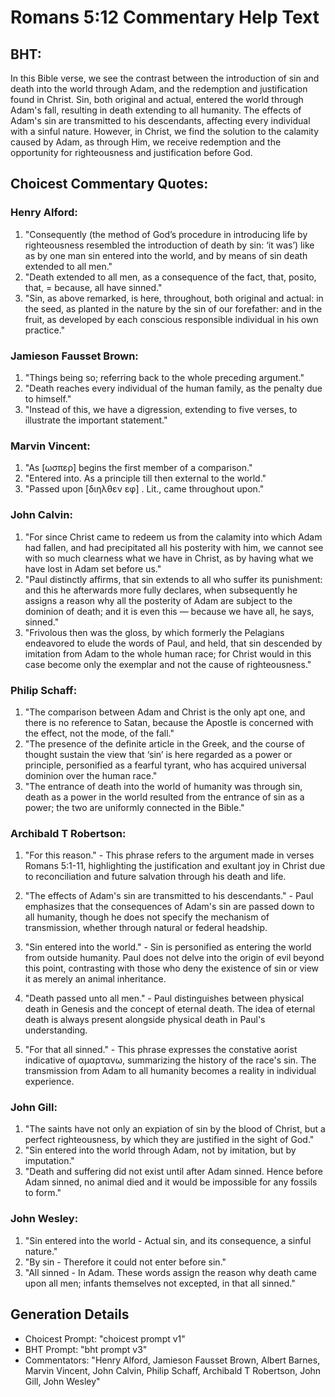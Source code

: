 # Romans 5:12 Commentary Help Text

## BHT:
In this Bible verse, we see the contrast between the introduction of sin and death into the world through Adam, and the redemption and justification found in Christ. Sin, both original and actual, entered the world through Adam's fall, resulting in death extending to all humanity. The effects of Adam's sin are transmitted to his descendants, affecting every individual with a sinful nature. However, in Christ, we find the solution to the calamity caused by Adam, as through Him, we receive redemption and the opportunity for righteousness and justification before God.

## Choicest Commentary Quotes:
### Henry Alford:
1. "Consequently (the method of God’s procedure in introducing life by righteousness resembled the introduction of death by sin: ‘it was’) like as by one man sin entered into the world, and by means of sin death extended to all men."
2. "Death extended to all men, as a consequence of the fact, that, posito, that, = because, all have sinned."
3. "Sin, as above remarked, is here, throughout, both original and actual: in the seed, as planted in the nature by the sin of our forefather: and in the fruit, as developed by each conscious responsible individual in his own practice."

### Jamieson Fausset Brown:
1. "Things being so; referring back to the whole preceding argument."
2. "Death reaches every individual of the human family, as the penalty due to himself."
3. "Instead of this, we have a digression, extending to five verses, to illustrate the important statement."

### Marvin Vincent:
1. "As [ωσπερ] begins the first member of a comparison."
2. "Entered into. As a principle till then external to the world."
3. "Passed upon [διηλθεν εφ] . Lit., came throughout upon."

### John Calvin:
1. "For since Christ came to redeem us from the calamity into which Adam had fallen, and had precipitated all his posterity with him, we cannot see with so much clearness what we have in Christ, as by having what we have lost in Adam set before us." 
2. "Paul distinctly affirms, that sin extends to all who suffer its punishment: and this he afterwards more fully declares, when subsequently he assigns a reason why all the posterity of Adam are subject to the dominion of death; and it is even this — because we have all, he says, sinned."
3. "Frivolous then was the gloss, by which formerly the Pelagians endeavored to elude the words of Paul, and held, that sin descended by imitation from Adam to the whole human race; for Christ would in this case become only the exemplar and not the cause of righteousness."

### Philip Schaff:
1. "The comparison between Adam and Christ is the only apt one, and there is no reference to Satan, because the Apostle is concerned with the effect, not the mode, of the fall." 
2. "The presence of the definite article in the Greek, and the course of thought sustain the view that ‘sin’ is here regarded as a power or principle, personified as a fearful tyrant, who has acquired universal dominion over the human race."
3. "The entrance of death into the world of humanity was through sin, death as a power in the world resulted from the entrance of sin as a power; the two are uniformly connected in the Bible."

### Archibald T Robertson:
1. "For this reason." - This phrase refers to the argument made in verses Romans 5:1-11, highlighting the justification and exultant joy in Christ due to reconciliation and future salvation through his death and life.

2. "The effects of Adam's sin are transmitted to his descendants." - Paul emphasizes that the consequences of Adam's sin are passed down to all humanity, though he does not specify the mechanism of transmission, whether through natural or federal headship.

3. "Sin entered into the world." - Sin is personified as entering the world from outside humanity. Paul does not delve into the origin of evil beyond this point, contrasting with those who deny the existence of sin or view it as merely an animal inheritance.

4. "Death passed unto all men." - Paul distinguishes between physical death in Genesis and the concept of eternal death. The idea of eternal death is always present alongside physical death in Paul's understanding.

5. "For that all sinned." - This phrase expresses the constative aorist indicative of αμαρτανω, summarizing the history of the race's sin. The transmission from Adam to all humanity becomes a reality in individual experience.

### John Gill:
1. "The saints have not only an expiation of sin by the blood of Christ, but a perfect righteousness, by which they are justified in the sight of God."
2. "Sin entered into the world through Adam, not by imitation, but by imputation."
3. "Death and suffering did not exist until after Adam sinned. Hence before Adam sinned, no animal died and it would be impossible for any fossils to form."

### John Wesley:
1. "Sin entered into the world - Actual sin, and its consequence, a sinful nature."
2. "By sin - Therefore it could not enter before sin."
3. "All sinned - In Adam. These words assign the reason why death came upon all men; infants themselves not excepted, in that all sinned."


## Generation Details
- Choicest Prompt: "choicest prompt v1"
- BHT Prompt: "bht prompt v3"
- Commentators: "Henry Alford, Jamieson Fausset Brown, Albert Barnes, Marvin Vincent, John Calvin, Philip Schaff, Archibald T Robertson, John Gill, John Wesley"
